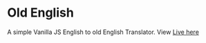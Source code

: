 # Old English
A simple Vanilla JS English to old English Translator. View [Live here](https://rahuldhiman-oldenglish-trasnlator.netlify.app/)
